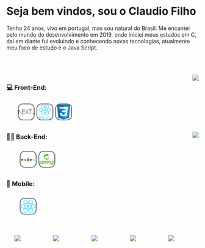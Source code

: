 # Seja bem vindos, sou o Claudio Filho

Tenho 24 anos, vivo em portugal, mas sou natural do Brasil. Me encantei pelo mundo do desenvolvimento em 2019, onde iniciei meus estudos em C, dai em diante fui evoluindo  e conhecendo novas tecnologias, atualmente meu foco de estudo e o Java Script.

<br><br>

<div style="display: flex">

<div style="margin-right:150px">

  <div style="display: flex;flex-direction:column">
    <h3>💻 Front-End:</h3>
      <div style="display: flex ; margin:10px 0 10px 30px " >
        <img style="background:#666; border-radius:30%; padding:2px" align="center" alt="NextJS" height="40" width="40" src="https://raw.githubusercontent.com/devicons/devicon/master/icons/nextjs/nextjs-original-wordmark.svg">
        <img style="background:#666; border-radius:30%; padding:2px; margin-left:5px" align="center" alt="Rady-HTML" height="40" width="40" src="https://raw.githubusercontent.com/devicons/devicon/master/icons/react/react-original-wordmark.svg">
        <img  style="background:#666; border-radius:30%; padding:2px; margin-left:5px" align="center" alt="Rady-CSS" height="40" width="40" src="https://raw.githubusercontent.com/devicons/devicon/master/icons/css3/css3-original.svg">
      </div> 
  </div>

  <div style="display: flex;flex-direction:column">
    <h3> 👨‍💻 Back-End:</h3>
    <div style="display: flex ; margin:10px 0 10px 30px " >
      <img  style="background:#666; border-radius:30%; padding:2px; margin-left:5px" align="center" alt="NextJS" height="40" width="40" src="https://raw.githubusercontent.com/devicons/devicon/master/icons/nodejs/nodejs-original-wordmark.svg">
      <img  style="background:#666; border-radius:30%; padding:2px; margin-left:5px" align="center" alt="Rady-HTML" height="40" width="40" src="https://raw.githubusercontent.com/devicons/devicon/master/icons/spring/spring-original-wordmark.svg">
    </div>
  </div>

  <div style="display: flex;flex-direction:column">
    <h3>📱 Mobile:</h3>
    <div style="display: flex ; margin:10px 0 10px 30px " >
      <img style="background:#666; border-radius:30%; padding:2px; margin-left:5px" align="center" alt="NextJS" height="40" width="40" src="https://raw.githubusercontent.com/devicons/devicon/master/icons/react/react-original.svg">
    </div>
  </div>
    
</div> 

<div style="margin-left:auto">
  <a href="https://github.com/DevClaudioFilho" style="display:flex;flex-direction:column">
    <img height="150em" style="margin-left:auto" src="https://github-readme-stats.vercel.app/api?username=DevClaudioFilho&show_icons=true&theme=vue-dark&include_all_commits=true&count_private=true" />
    <img height="206em" style="margin-left:auto" src="https://github-readme-stats.vercel.app/api/top-langs/?username=DevClaudioFilho&layout=compact&langs_count=7&theme=vue-dark"/>
  </a>
</div>
  
</div>

<div style="display:flex; justify-content:space-around; margin-top:30px">

<a href="https://instagram.com/claudio_martinss" target="_blank"><img src="https://img.shields.io/badge/-Instagram-%23E4405F?style=for-the-badge&logo=instagram&logoColor=white&color=gray" target="_blank" />

<a href="https://www.linkedin.com/in/claudio-martins-de-pinho-filho-99a6a1192/" target="_blank"><img src="https://img.shields.io/badge/-Linkedin-%23E4405F?style=for-the-badge&logo=linkedin&logoColor=white&color=gray" target="_blank" />

<a href="https://www.linkedin.com/in/claudio-martins-de-pinho-filho-99a6a1192/" target="_blank"><img src="https://img.shields.io/badge/-Linkedin-%23E4405F?style=for-the-badge&logo=linkedin&logoColor=white&color=gray" target="_blank"/>

<a href="https://www.linkedin.com/in/claudio-martins-de-pinho-filho-99a6a1192/" target="_blank"><img src="https://img.shields.io/badge/-Linkedin-%23E4405F?style=for-the-badge&logo=linkedin&logoColor=white&color=gray" target="_blank"/>

<a href="https://www.linkedin.com/in/claudio-martins-de-pinho-filho-99a6a1192/" target="_blank"><img src="https://img.shields.io/badge/-Linkedin-%23E4405F?style=for-the-badge&logo=linkedin&logoColor=white&color=gray" target="_blank"/>

</div>

